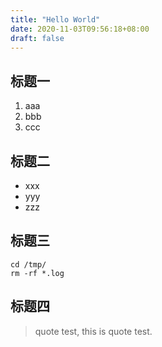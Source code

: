 ```yaml
---
title: "Hello World"
date: 2020-11-03T09:56:18+08:00
draft: false
---
```


## 标题一

1. aaa
1. bbb
1. ccc

## 标题二

- xxx
- yyy
- zzz

## 标题三

```shell
cd /tmp/
rm -rf *.log
```

## 标题四

> quote test, this is quote test.
